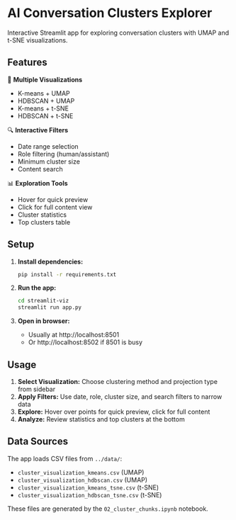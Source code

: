 # AI Conversation Clusters Explorer

Interactive Streamlit app for exploring conversation clusters with UMAP and t-SNE visualizations.

## Features

🎯 **Multiple Visualizations**
- K-means + UMAP
- HDBSCAN + UMAP  
- K-means + t-SNE
- HDBSCAN + t-SNE

🔍 **Interactive Filters**
- Date range selection
- Role filtering (human/assistant)
- Minimum cluster size
- Content search

📊 **Exploration Tools**
- Hover for quick preview
- Click for full content view
- Cluster statistics
- Top clusters table

## Setup

1. **Install dependencies:**
   ```bash
   pip install -r requirements.txt
   ```

2. **Run the app:**
   ```bash
   cd streamlit-viz
   streamlit run app.py
   ```

3. **Open in browser:**
   - Usually at http://localhost:8501
   - Or http://localhost:8502 if 8501 is busy

## Usage

1. **Select Visualization:** Choose clustering method and projection type from sidebar
2. **Apply Filters:** Use date, role, cluster size, and search filters to narrow data
3. **Explore:** Hover over points for quick preview, click for full content
4. **Analyze:** Review statistics and top clusters at the bottom

## Data Sources

The app loads CSV files from `../data/`:
- `cluster_visualization_kmeans.csv` (UMAP)
- `cluster_visualization_hdbscan.csv` (UMAP)
- `cluster_visualization_kmeans_tsne.csv` (t-SNE)
- `cluster_visualization_hdbscan_tsne.csv` (t-SNE)

These files are generated by the `02_cluster_chunks.ipynb` notebook. 
